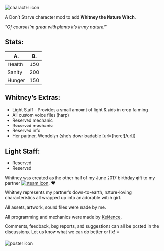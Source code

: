 ![character icon](https://i.imgur.com/in8uNls.png "Whitney & Wendolyn :D")

A Don’t Starve character mod to add **Whitney the Nature Witch**.

_"Of course I’m great with plants it’s in my nature!"_

## Stats:
| A.     | B.  |
|--------|-----|
| Health | 150 |
| Sanity | 200 |
| Hunger | 150 |

## Whitney’s Extras:

* Light Staff - Provides a small amount of light & aids in crop farming
* All custom voice files (harp) 
* Reserved mechanic
* Reserved mechanic
* Reserved info
* Her partner, Wendolyn (she’s downloadable [url=]here![/url])

## Light Staff:

* Reserved
* Reserved

Whitney was created as the other half of my June 2017 birthday gift to my partner [![steam icon](http://cdn.edgecast.steamstatic.com/steamcommunity/public/images/avatars/90/90c691376873c50ce628a43a2eec2a5331d41110_medium.jpg "Keidence")][Keidence]. :heart:

Whitney represents my partner’s down-to-earth, nature-loving characteristics all wrapped up into an adorable witch girl.

All assets, artwork, sound files were made by me.

All programming and mechanics were made by [Keidence][].

Comments, feedback, bug reports, and suggestions can all be posted in the discussions. Let us know what we can do better or fix! :star:

![poster icon](https://i.imgur.com/UerQO5X.png "Character poster revealed!")

[Keidence]: http://steamcommunity.com/profiles/76561198010524937




